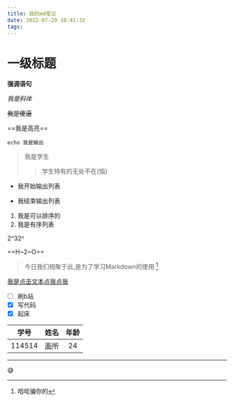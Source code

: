 ```yaml
---
title: 我的md笔记
date: 2022-07-20 10:41:32
tags: 
---
```


# 一级标题

**强调语句**

_我是斜体_

~~我是傻逼~~

==我是高亮==

`echo 我是输出`

> 我是学生
> > 学生特有的无处不在(恼)

-  我开始输出列表
+ 我结束输出列表

1. 我是可以排序的
2. 我是有序列表

2^32^

==H~2~O==

> 今日我们相聚于此,是为了学习Markdown的使用 [^1]

[^1]:  哈哈骗你的

[我是点击文本点我点我](www.baidu.com)

- [ ] 刷b站
- [x] 写代码
- [x] 起床

|  学号  | 姓名 | 年龄 |
| :----: | :--: | :--: |
| 114514 | 面所 |  24  |

---

:sweat_smile:
